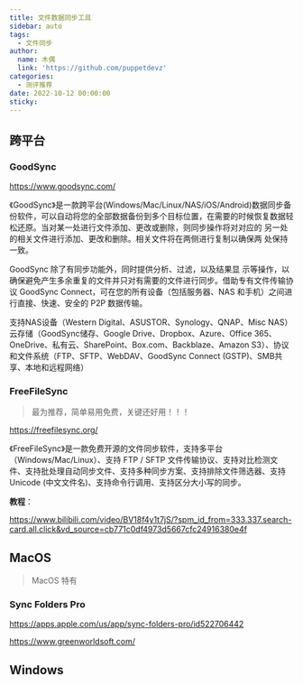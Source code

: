 ```yaml
---
title: 文件数据同步工具
sidebar: auto
tags:
  - 文件同步
author:
  name: 木偶
  link: 'https://github.com/puppetdevz'
categories:
  - 测评推荐
date: 2022-10-12 00:00:00
sticky:
---
```




<!-- more -->

## 跨平台

### GoodSync

https://www.goodsync.com/

《GoodSync》是一款跨平台(Windows/Mac/Linux/NAS/iOS/Android)数据同步备份软件，可以自动将您的全部数据备份到多个目标位置，在需要的时候恢复数据轻松还原。当对某一处进行文件添加、更改或删除，则同步操作将对对应的 另一处的相关文件进行添加、更改和删除。相关文件将在两侧进行复制以确保两 处保持一致。

GoodSync 除了有同步功能外，同时提供分析、过滤，以及结果显 示等操作，以确保避免产生多余重复的文件并只对有需要的文件进行同步。借助专有文件传输协议 GoodSync Connect，可在您的所有设备（包括服务器、NAS 和手机）之间进行直接、快速、安全的 P2P 数据传输。

支持NAS设备（Western Digital、ASUSTOR、Synology、QNAP、Misc NAS）云存储（GoodSync储存、Google Drive、Dropbox、Azure、Office 365、OneDrive、私有云、SharePoint、Box.com、Backblaze、Amazon S3）、协议和文件系统（FTP、SFTP、WebDAV、GoodSync Connect (GSTP)、SMB共享、本地和远程网络）

### FreeFileSync

> 最为推荐，简单易用免费，关键还好用！！！

https://freefilesync.org/

《FreeFileSync》是一款免费开源的文件同步软件，支持多平台（Windows/Mac/Linux）、支持 FTP / SFTP 文件传输协议、支持对比检测文件、支持批处理自动同步文件、支持多种同步方案、支持排除文件筛选器、支持 Unicode (中文文件名)、支持命令行调用、支持区分大小写的同步。

**教程**：

https://www.bilibili.com/video/BV18f4y1t7jS/?spm_id_from=333.337.search-card.all.click&vd_source=cb771c0df4973d5667cfc24916380e4f

## MacOS

> MacOS 特有

### Sync Folders Pro

https://apps.apple.com/us/app/sync-folders-pro/id522706442

https://www.greenworldsoft.com/



## Windows



